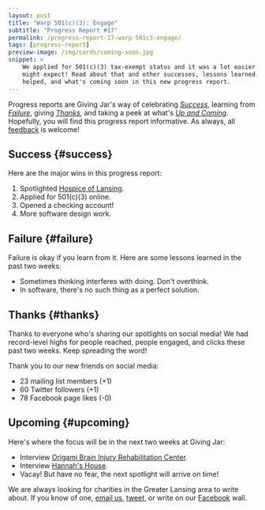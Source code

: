 ```yaml
---
layout: post
title: "Warp 501(c)(3): Engage"
subtitle: "Progress Report #17"
permalink: /progress-report-17-warp-501c3-engage/
tags: [progress-report]
preview-image: /img/cards/coming-soon.jpg
snippet: >
    We applied for 501(c)(3) tax-exempt status and it was a lot easier than one
    might expect! Read about that and other successes, lessons learned, who
    helped, and what's coming soon in this new progress report.
---
```


Progress reports are Giving Jar's way of celebrating *[Success][1]*, learning from *[Failure][2]*, giving *[Thanks][3]*, and taking a peek at what's *[Up and Coming][4]*. Hopefully, you will find this progress report informative. As always, all [feedback][5] is welcome!

## Success {#success}

Here are the major wins in this progress report:

1. Spotlighted [Hospice of Lansing][8].
2. Applied for 501(c)(3) online.
3. Opened a checking account!
4. More software design work.

## Failure {#failure}

Failure is okay if you learn from it. Here are some lessons learned in the past two weeks:

* Sometimes thinking interferes with doing. Don't overthink.
* In software, there's no such thing as a perfect solution.

## Thanks {#thanks}

Thanks to everyone who's sharing our spotlights on social media! We had record-level highs for people reached, people engaged, and clicks these past two weeks. Keep spreading the word!

Thank you to our new friends on social media:

* 23 mailing list members (+1)
* 60 Twitter followers (+1)
* 78 Facebook page likes (-0)

## Upcoming {#upcoming}

Here's where the focus will be in the next two weeks at Giving Jar:

* Interview [Origami Brain Injury Rehabilitation Center][9].
* Interview [Hannah's House][10].
* Vacay! But have no fear, the next spotlight will arrive on time!

We are always looking for charities in the Greater Lansing area to write about. If you know of one, [email us][5], [tweet][6], or write on our [Facebook][7] wall.



[1]: #success "Success Section"
[2]: #failure "Failure Section"
[3]: #thanks "Thanks Section"
[4]: #upcoming "Upcoming Section"
[5]: mailto:hello@givingjar.org "Email Giving Jar"
[6]: https://twitter.com/givingjar "Giving Jar on Twitter"
[7]: https://www.facebook.com/givingjarorg "Giving Jar on Facebook"
[8]: http://blog.givingjar.org/charity-spotlight-hospice-of-lansing/ "Hospice of Lansing Spotlight"
[9]: http://www.origamirehab.org/ "Origami Brain Injury Rehabilitation Center Homepage"
[10]: http://hannahshouselansing.org "Hannah's House Homepage"
